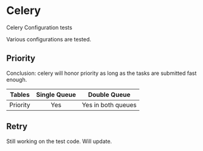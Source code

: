 # Celery
Celery Configuration tests

Various configurations are tested.

## Priority

Conclusion: celery will honor priority as long as the tasks are submitted fast enough.

| Tables        | Single Queue  | Double Queue  |
| ------------- |:-------------:|:-----:|
| Priority      | Yes           | Yes in both queues |


## Retry

Still working on the test code. Will update.